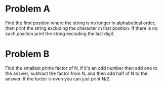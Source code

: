 # Problem A

Find the first position where the string is no longer in alphabetical order, then print the string excluding the character in that position. If there is no such position print the string excluding the last digit.

# Problem B

Find the smallest prime factor of N, if it's an odd number then add one to the answer, subtract the factor from N, and then add half of N to the answer. If the factor is even you can just print N/2.
